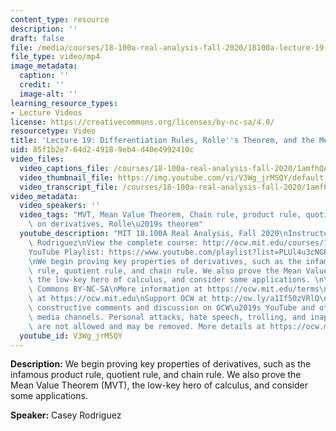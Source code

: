 ```yaml
---
content_type: resource
description: ''
draft: false
file: /media/courses/18-100a-real-analysis-fall-2020/18100a-lecture-19-multicam_360p_16_9.mp4
file_type: video/mp4
image_metadata:
  caption: ''
  credit: ''
  image-alt: ''
learning_resource_types:
- Lecture Videos
license: https://creativecommons.org/licenses/by-nc-sa/4.0/
resourcetype: Video
title: 'Lecture 19: Differentiation Rules, Rolle''s Theorem, and the Mean Value Theorem'
uid: 85f1b2e7-64d2-4918-9eb4-d40e4992410c
video_files:
  video_captions_file: /courses/18-100a-real-analysis-fall-2020/1amfhQA2YEpNhkZSG5NGFQKW3te6BKAef_transcript.webvtt
  video_thumbnail_file: https://img.youtube.com/vi/V3Wg_jrMSQY/default.jpg
  video_transcript_file: /courses/18-100a-real-analysis-fall-2020/1amfhQA2YEpNhkZSG5NGFQKW3te6BKAef_transcript.pdf
video_metadata:
  video_speakers: ''
  video_tags: "MVT, Mean Value Theorem, Chain rule, product rule, quotient rule, operations\
    \ on derivatives, Rolle\u2019s theorem"
  youtube_description: "MIT 18.100A Real Analysis, Fall 2020\nInstructor: Dr. Casey\
    \ Rodriguez\nView the complete course: http://ocw.mit.edu/courses/18-100a-real-analysis-fall-2020/\n\
    YouTube Playlist: https://www.youtube.com/playlist?list=PLUl4u3cNGP61O7HkcF7UImpM0cR_L2gSw\n\
    \nWe begin proving key properties of derivatives, such as the infamous product\
    \ rule, quotient rule, and chain rule. We also prove the Mean Value Theorem (MVT),\
    \ the low-key hero of calculus, and consider some applications. \n\nLicense: Creative\
    \ Commons BY-NC-SA\nMore information at https://ocw.mit.edu/terms\nMore courses\
    \ at https://ocw.mit.edu\nSupport OCW at http://ow.ly/a1If50zVRlQ\n\nWe encourage\
    \ constructive comments and discussion on OCW\u2019s YouTube and other social\
    \ media channels. Personal attacks, hate speech, trolling, and inappropriate comments\
    \ are not allowed and may be removed. More details at https://ocw.mit.edu/comments."
  youtube_id: V3Wg_jrMSQY
---
```

**Description:** We begin proving key properties of derivatives, such as the infamous product rule, quotient rule, and chain rule. We also prove the Mean Value Theorem (MVT), the low-key hero of calculus, and consider some applications.

**Speaker:** Casey Rodriguez